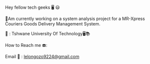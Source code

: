 Hey fellow tech geeks :desktop_computer:	:smiley:

:pushpin:Am currently working on a system analysis project for a MR-Xpress Couriers Goods Delivery Management System.

:school: : Tshwane University Of Technology:desktop_computer::books:

How to Reach me :telephone::

Email	:calling: : lelongozo9224@gmail.com 
